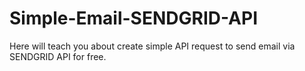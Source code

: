 # Simple-Email-SENDGRID-API
Here will teach you about create simple API request to send email via SENDGRID API for free.
